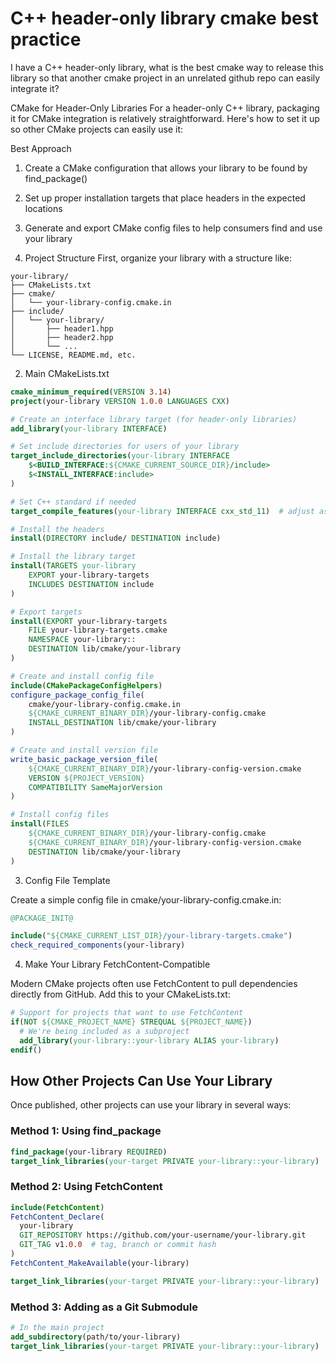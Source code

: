 # C++ header-only library cmake best practice

I have a C++ header-only library, what is the best cmake way to release this library so that another cmake project in an unrelated github repo can easily integrate it?

CMake for Header-Only Libraries
For a header-only C++ library, packaging it for CMake integration is relatively straightforward. Here's how to set it up so other CMake projects can easily use it:

Best Approach
 1. Create a CMake configuration that allows your library to be found by find_package()
 2. Set up proper installation targets that place headers in the expected locations
 3. Generate and export CMake config files to help consumers find and use your library


1. Project Structure
First, organize your library with a structure like:

```verbatim
your-library/
├── CMakeLists.txt
├── cmake/
│   └── your-library-config.cmake.in
├── include/
│   └── your-library/
│       ├── header1.hpp
│       ├── header2.hpp
│       └── ...
└── LICENSE, README.md, etc.
```

2. Main CMakeLists.txt

```cmake
cmake_minimum_required(VERSION 3.14)
project(your-library VERSION 1.0.0 LANGUAGES CXX)

# Create an interface library target (for header-only libraries)
add_library(your-library INTERFACE)

# Set include directories for users of your library
target_include_directories(your-library INTERFACE
    $<BUILD_INTERFACE:${CMAKE_CURRENT_SOURCE_DIR}/include>
    $<INSTALL_INTERFACE:include>
)

# Set C++ standard if needed
target_compile_features(your-library INTERFACE cxx_std_11)  # adjust as needed

# Install the headers
install(DIRECTORY include/ DESTINATION include)

# Install the library target
install(TARGETS your-library
    EXPORT your-library-targets
    INCLUDES DESTINATION include
)

# Export targets
install(EXPORT your-library-targets
    FILE your-library-targets.cmake
    NAMESPACE your-library::
    DESTINATION lib/cmake/your-library
)

# Create and install config file
include(CMakePackageConfigHelpers)
configure_package_config_file(
    cmake/your-library-config.cmake.in
    ${CMAKE_CURRENT_BINARY_DIR}/your-library-config.cmake
    INSTALL_DESTINATION lib/cmake/your-library
)

# Create and install version file
write_basic_package_version_file(
    ${CMAKE_CURRENT_BINARY_DIR}/your-library-config-version.cmake
    VERSION ${PROJECT_VERSION}
    COMPATIBILITY SameMajorVersion
)

# Install config files
install(FILES
    ${CMAKE_CURRENT_BINARY_DIR}/your-library-config.cmake
    ${CMAKE_CURRENT_BINARY_DIR}/your-library-config-version.cmake
    DESTINATION lib/cmake/your-library
)
```

3. Config File Template

Create a simple config file in cmake/your-library-config.cmake.in:

```cmake
@PACKAGE_INIT@

include("${CMAKE_CURRENT_LIST_DIR}/your-library-targets.cmake")
check_required_components(your-library)
```

4. Make Your Library FetchContent-Compatible

Modern CMake projects often use FetchContent to pull dependencies directly from GitHub. Add this to your CMakeLists.txt:

```cmake
# Support for projects that want to use FetchContent
if(NOT ${CMAKE_PROJECT_NAME} STREQUAL ${PROJECT_NAME})
  # We're being included as a subproject
  add_library(your-library::your-library ALIAS your-library)
endif()
```

## How Other Projects Can Use Your Library

Once published, other projects can use your library in several ways:

### Method 1: Using find_package

```cmake
find_package(your-library REQUIRED)
target_link_libraries(your-target PRIVATE your-library::your-library)
```

### Method 2: Using FetchContent

```cmake
include(FetchContent)
FetchContent_Declare(
  your-library
  GIT_REPOSITORY https://github.com/your-username/your-library.git
  GIT_TAG v1.0.0  # tag, branch or commit hash
)
FetchContent_MakeAvailable(your-library)

target_link_libraries(your-target PRIVATE your-library::your-library)
```

### Method 3: Adding as a Git Submodule

```cmake
# In the main project
add_subdirectory(path/to/your-library)
target_link_libraries(your-target PRIVATE your-library::your-library)
```







